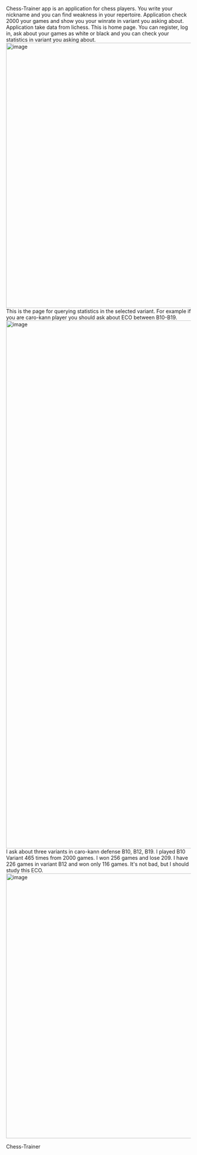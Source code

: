 Chess-Trainer app is an application for chess players. You write your nickname and you can find weakness in your repertoire.
Application check 2000 your games and show you your winrate in variant you asking about. Application take data from lichess.
This is home page. You can register, log in, ask about your games as white or black and you can check your statistics in variant you asking about.
<img width="722" alt="image" src="https://user-images.githubusercontent.com/111074801/202429236-2704692a-6cc3-4c79-aa1b-5fa0785e9671.png">
This is the page for querying statistics in the selected variant.
For example if you are caro-kann player you should ask about ECO between B10-B19.
<img width="1437" alt="image" src="https://user-images.githubusercontent.com/111074801/202430082-cc07be51-597c-4952-82ce-d42e7fe67bb7.png">
I ask about three variants in caro-kann defense B10, B12, B19. I played B10 Variant 465 times from 2000 games. I won 256 games and lose 209.
I have 226 games in variant B12 and won only 116 games. It's not bad, but I should study this ECO.
<img width="721" alt="image" src="https://user-images.githubusercontent.com/111074801/202431862-1e325f75-c7eb-4df0-b667-eb2200908349.png">


Chess-Trainer

